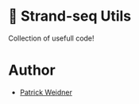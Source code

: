# 🌻 Strand-seq Utils
Collection of usefull code!

# Author
- [Patrick Weidner](https://github.com/pweidner)
